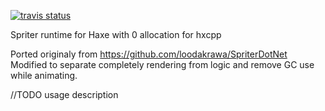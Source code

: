 [![travis status](https://travis-ci.org/wighawag/spriter.svg)](https://travis-ci.org/wighawag/spriter)

Spriter runtime for Haxe with 0 allocation for hxcpp

Ported originaly from https://github.com/loodakrawa/SpriterDotNet
Modified to separate completely rendering from logic and remove GC use while animating.

//TODO usage description

